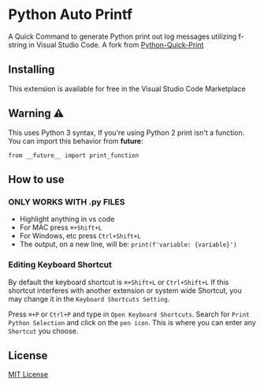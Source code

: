 # Python Auto Printf

A Quick Command to generate Python print out log messages utilizing f-string in Visual Studio Code.
A fork from [Python-Quick-Print](https://marketplace.visualstudio.com/items?itemName=AhadCove.python-quick-print)

## Installing

This extension is available for free in the Visual Studio Code Marketplace

## Warning :warning:

This uses Python 3 syntax, If you're using Python 2 print isn't a function.
You can import this behavior from __future__:

`from __future__ import print_function`

## How to use

### ONLY WORKS WITH .py FILES

* Highlight anything in vs code
* For MAC press `⌘+Shift+L`
* For Windows, etc press `Ctrl+Shift+L`
* The output, on a new line, will be: `print(f'variable: {variable}')`

### Editing Keyboard Shortcut

By default the keyboard shortcut is `⌘+Shift+L` or `Ctrl+Shift+L`
If this shortcut interferes with another extension or system wide Shortcut, you may change it in the `Keyboard Shortcuts Setting`.

Press `⌘+P` or `Ctrl+P` and type in `Open Keyboard Shortcuts`.
Search for `Print Python Selection` and click on the `pen icon`.
This is where you can enter any `Shortcut` you choose.

## License

[MIT License](LICENSE)
